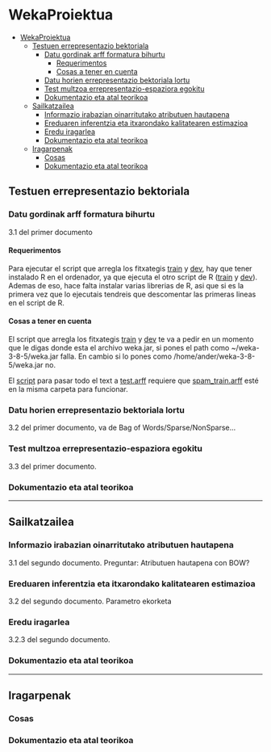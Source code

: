 # WekaProiektua

- [WekaProiektua](#wekaproiektua)
  * [Testuen errepresentazio bektoriala](#testuen-errepresentazio-bektoriala)
    + [Datu gordinak arff formatura bihurtu](#datu-gordinak-arff-formatura-bihurtu)
      - [Requerimentos](#requerimentos)
      - [Cosas a tener en cuenta](#cosas-a-tener-en-cuenta)
    + [Datu horien errepresentazio bektoriala lortu](#datu-horien-errepresentazio-bektoriala-lortu)
    + [Test multzoa errepresentazio-espaziora egokitu](#test-multzoa-errepresentazio-espaziora-egokitu)
    + [Dokumentazio eta atal teorikoa](#dokumentazio-eta-atal-teorikoa)
  * [Sailkatzailea](#sailkatzailea)
    + [Informazio irabazian oinarritutako atributuen hautapena](#informazio-irabazian-oinarritutako-atributuen-hautapena)
    + [Ereduaren inferentzia eta itxarondako kalitatearen estimazioa](#ereduaren-inferentzia-eta-itxarondako-kalitatearen-estimazioa)
    + [Eredu iragarlea](#eredu-iragarlea)
    + [Dokumentazio eta atal teorikoa](#dokumentazio-eta-atal-teorikoa-1)
  * [Iragarpenak](#iragarpenak)
    + [Cosas](#cosas)
    + [Dokumentazio eta atal teorikoa](#dokumentazio-eta-atal-teorikoa-2)


## Testuen errepresentazio bektoriala

### Datu gordinak arff formatura bihurtu
3.1 del primer documento

#### Requerimentos
Para ejecutar el script que arregla los fitxategis [train](https://github.com/JonAnderAsua/WekaProiektua/blob/master/src/main/resources/dataFiles/train/Script.sh) y [dev](https://github.com/JonAnderAsua/WekaProiektua/blob/master/src/main/resources/dataFiles/dev/Script.sh), hay que tener instalado R en el ordenador, ya que ejecuta el otro script de R ([train](https://github.com/JonAnderAsua/WekaProiektua/blob/master/src/main/resources/dataFiles/train/newFix.r) y [dev](https://github.com/JonAnderAsua/WekaProiektua/blob/master/src/main/resources/dataFiles/dev/newFix.r)).
Ademas de eso, hace falta instalar varias librerias de R, asi que si es la primera vez que lo ejecutais tendreis que descomentar las primeras lineas en el script de R.


#### Cosas a tener en cuenta 
El script que arregla los fitxategis [train](https://github.com/JonAnderAsua/WekaProiektua/blob/master/src/main/resources/dataFiles/train/Script.sh) y [dev](https://github.com/JonAnderAsua/WekaProiektua/blob/master/src/main/resources/dataFiles/dev/Script.sh) te va a pedir en un momento que le digas donde esta el archivo weka.jar, si pones el path como ~/weka-3-8-5/weka.jar falla. En cambio si lo pones como /home/ander/weka-3-8-5/weka.jar no.

El [script](https://github.com/JonAnderAsua/WekaProiektua/blob/master/src/main/resources/dataFiles/test/testScript.sh) para pasar todo el text a [test.arff](https://github.com/JonAnderAsua/WekaProiektua/blob/master/src/main/resources/dataFiles/test/test.arff) requiere que [spam_train.arff](https://github.com/JonAnderAsua/WekaProiektua/blob/master/src/main/resources/dataFiles/train/spam_train.arff) esté en la misma carpeta para funcionar. 

### Datu horien errepresentazio bektoriala lortu
3.2 del primer documento, va de Bag of Words/Sparse/NonSparse...
  
### Test multzoa errepresentazio-espaziora egokitu
3.3 del primer documento.

### Dokumentazio eta atal teorikoa

---

## Sailkatzailea
### Informazio irabazian oinarritutako atributuen hautapena 
3.1 del segundo documento. Preguntar: Atributuen hautapena con BOW?
  
### Ereduaren inferentzia eta itxarondako kalitatearen estimazioa 
3.2 del segundo documento. Parametro ekorketa
  
### Eredu iragarlea
3.2.3 del segundo documento.
  
### Dokumentazio eta atal teorikoa
  
---

## Iragarpenak

### Cosas
  
### Dokumentazio eta atal teorikoa




